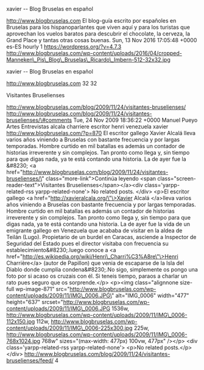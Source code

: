 xavier -- Blog Bruselas en español

http://www.blogbruselas.com El blog-guía escrito por españoles en
Bruselas para los hispanoparlantes que viven aquí y para los turistas
que aprovechan los vuelos baratos para descubrir el chocolate, la
cerveza, la Grand Place y tantas otras cosas buenas. Sun, 13 Nov 2016
17:05:48 +0000 es-ES hourly 1 https://wordpress.org/?v=4.7.3
http://www.blogbruselas.com/wp-content/uploads/2016/04/cropped-Manneken\_Pis\_Blog\_Bruselas\_Ricardo\_Imbern-512-32x32.jpg

xavier -- Blog Bruselas en español

http://www.blogbruselas.com 32 32

Visitantes Bruselienses

http://www.blogbruselas.com/blog/2009/11/24/visitantes-bruselienses/
http://www.blogbruselas.com/blog/2009/11/24/visitantes-bruselienses/\#comments
Tue, 24 Nov 2009 18:36:22 +0000 Manuel Pueyo Artes Entrevistas alcala
charriere escritor henri venezuela xavier
http://www.blogbruselas.com/?p=870 El escritor gallego Xavier Alcalá
lleva varios años viniendo a Bruselas con bastante frecuencia y por
largas temporadas. Hombre curtido en mil batallas es además un contador
de historias irreverente y sin complejos. Tan pronto como llega y, sin
tiempo para que digas nada, ya te está contando una historia. La de ayer
fue la &\#8230; \<a
href=\"http://www.blogbruselas.com/blog/2009/11/24/visitantes-bruselienses/\"
class=\"more-link\"\>Continúa leyendo \<span
class=\"screen-reader-text\"\>Visitantes
Bruselienses\</span\>\</a\>\<div class=\'yarpp-related-rss
yarpp-related-none\'\> No related posts. \</div\> \<p\>El escritor
gallego \<a href=\"http://xavieralcala.org/\"\>Xavier Alcalá \</a\>lleva
varios años viniendo a Bruselas con bastante frecuencia y por largas
temporadas. Hombre curtido en mil batallas es además un contador de
historias irreverente y sin complejos. Tan pronto como llega y, sin
tiempo para que digas nada, ya te está contando una historia. La de ayer
fue la vida de un emigrante gallego en Venezuela que acababa de visitar
en la aldea de Teilán (Lugo). Propietario de un burdel en Caracas,
asciende a Inspector de Seguridad del Estado pues el director visitaba
con frecuencia su establecimiento&\#8230;.luego conoce a \<a
href=\"http://es.wikipedia.org/wiki/Henri\_Charri%C3%A8re\"\>Henri
Charrière\</a\> (autor de Papillon) que venia de escaparse de la Isla
del Diablo donde cumplía condena&\#8230;.No sigo, simplemente os pongo
una foto por si acaso os cruzais con él. Si teneis tiempo, paraos a
charlar un rato pues seguro que os sorprende.\</p\> \<p\>\<img
class=\"alignnone size-full wp-image-871\"
src=\"http://www.blogbruselas.com/wp-content/uploads/2009/11/IMG\_0006.JPG\"
alt=\"IMG\_0006\" width=\"477\" height=\"637\"
srcset=\"http://www.blogbruselas.com/wp-content/uploads/2009/11/IMG\_0006.JPG
1536w,
http://www.blogbruselas.com/wp-content/uploads/2009/11/IMG\_0006-112x150.jpg
112w,
http://www.blogbruselas.com/wp-content/uploads/2009/11/IMG\_0006-225x300.jpg
225w,
http://www.blogbruselas.com/wp-content/uploads/2009/11/IMG\_0006-768x1024.jpg
768w\" sizes=\"(max-width: 477px) 100vw, 477px\" /\>\</p\> \<div
class=\'yarpp-related-rss yarpp-related-none\'\> \<p\>No related
posts.\</p\> \</div\>
http://www.blogbruselas.com/blog/2009/11/24/visitantes-bruselienses/feed/
4
